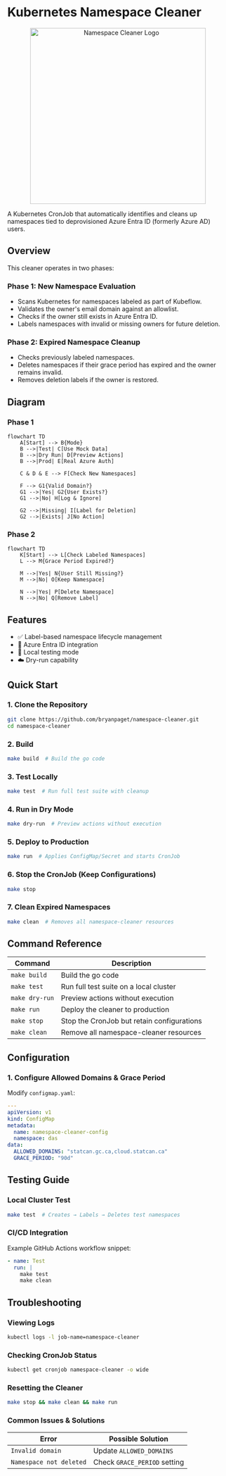 # Kubernetes Namespace Cleaner

<p align="center">
  <img src="https://github.com/user-attachments/assets/7f10d356-9312-4483-aea0-33aeef6880d9" alt="Namespace Cleaner Logo" width="400"/>
</p>

A Kubernetes CronJob that automatically identifies and cleans up namespaces tied to deprovisioned Azure Entra ID (formerly Azure AD) users.

## Overview

This cleaner operates in two phases:

### Phase 1: New Namespace Evaluation

- Scans Kubernetes for namespaces labeled as part of Kubeflow.
- Validates the owner's email domain against an allowlist.
- Checks if the owner still exists in Azure Entra ID.
- Labels namespaces with invalid or missing owners for future deletion.

### Phase 2: Expired Namespace Cleanup

- Checks previously labeled namespaces.
- Deletes namespaces if their grace period has expired and the owner remains invalid.
- Removes deletion labels if the owner is restored.

## Diagram

### Phase 1

``` mermaid
flowchart TD
    A[Start] --> B{Mode}
    B -->|Test| C[Use Mock Data]
    B -->|Dry Run| D[Preview Actions]
    B -->|Prod| E[Real Azure Auth]

    C & D & E --> F[Check New Namespaces]

    F --> G1{Valid Domain?}
    G1 -->|Yes| G2{User Exists?}
    G1 -->|No| H[Log & Ignore]

    G2 -->|Missing| I[Label for Deletion]
    G2 -->|Exists| J[No Action]
```

### Phase 2

``` mermaid
flowchart TD
    K[Start] --> L[Check Labeled Namespaces]
    L --> M{Grace Period Expired?}

    M -->|Yes| N{User Still Missing?}
    M -->|No| O[Keep Namespace]

    N -->|Yes| P[Delete Namespace]
    N -->|No| Q[Remove Label]
```
## Features

- ✅ Label-based namespace lifecycle management
- 🔐 Azure Entra ID integration
- 🧪 Local testing mode
- ☁️ Dry-run capability

## Quick Start

### 1. Clone the Repository
```bash
git clone https://github.com/bryanpaget/namespace-cleaner.git
cd namespace-cleaner
```

### 2. Build
```bash
make build  # Build the go code
```

### 3. Test Locally
```bash
make test  # Run full test suite with cleanup
```

### 4. Run in Dry Mode
```bash
make dry-run  # Preview actions without execution
```

### 5. Deploy to Production
```bash
make run  # Applies ConfigMap/Secret and starts CronJob
```

### 6. Stop the CronJob (Keep Configurations)
```bash
make stop
```

### 7. Clean Expired Namespaces
```bash
make clean  # Removes all namespace-cleaner resources
```

## Command Reference

| Command         | Description                                  |
|----------------|----------------------------------------------|
| `make build`   | Build the go code                            |
| `make test`    | Run full test suite on a local cluster      |
| `make dry-run` | Preview actions without execution           |
| `make run`     | Deploy the cleaner to production            |
| `make stop`    | Stop the CronJob but retain configurations  |
| `make clean`   | Remove all namespace-cleaner resources      |

## Configuration

### 1. Configure Allowed Domains & Grace Period
Modify `configmap.yaml`:
```yaml
---
apiVersion: v1
kind: ConfigMap
metadata:
  name: namespace-cleaner-config
  namespace: das
data:
  ALLOWED_DOMAINS: "statcan.gc.ca,cloud.statcan.ca"
  GRACE_PERIOD: "90d"
```

## Testing Guide

### Local Cluster Test
```bash
make test  # Creates → Labels → Deletes test namespaces
```

### CI/CD Integration
Example GitHub Actions workflow snippet:
```yaml
- name: Test
  run: |
    make test
    make clean
```

## Troubleshooting

### Viewing Logs
```bash
kubectl logs -l job-name=namespace-cleaner
```

### Checking CronJob Status
```bash
kubectl get cronjob namespace-cleaner -o wide
```

### Resetting the Cleaner
```bash
make stop && make clean && make run
```

### Common Issues & Solutions

| Error                        | Possible Solution               |
|------------------------------|---------------------------------|
| `Invalid domain`             | Update `ALLOWED_DOMAINS`       |
| `Namespace not deleted`      | Check `GRACE_PERIOD` setting   |
